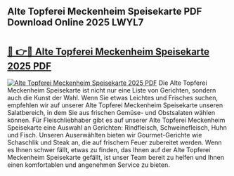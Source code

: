 ## Alte Topferei Meckenheim Speisekarte PDF Download Online 2025 LWYL7

# <h2><a href="http://gc622c.nevu.top/?p=Alte+Topferei+Meckenheim+Speisekarte">🔗 👉🔴 Alte Topferei Meckenheim Speisekarte 2025 PDF</a></h2>

[![Alte Topferei Meckenheim Speisekarte 2025 PDF](https://i.imgur.com/dBaPXMq.png)](http://gc622c.nevu.top/?p=Alte+Topferei+Meckenheim+Speisekarte)
Die Alte Topferei Meckenheim Speisekarte ist nicht nur eine Liste von Gerichten, sondern auch die Kunst der Wahl. Wenn Sie etwas Leichtes und Frisches suchen, empfehlen wir auf unserer Alte Topferei Meckenheim Speisekarte unseren Salatbereich, in dem Sie aus frischen Gemüse- und Obstsalaten wählen können. Für Fleischliebhaber gibt es auf unserer Alte Topferei Meckenheim Speisekarte eine Auswahl an Gerichten: Rindfleisch, Schweinefleisch, Huhn und Fisch. Unseren Auserwählten bieten wir Gourmet-Gerichte wie Schaschlik und Steak an, die auf frischem Feuer zubereitet werden. Wenn es Ihnen schwer fällt, etwas zu finden, das Ihnen auf der Alte Topferei Meckenheim Speisekarte gefällt, ist unser Team bereit zu helfen und Ihnen einen komfortablen und angenehmen Service zu bieten.
